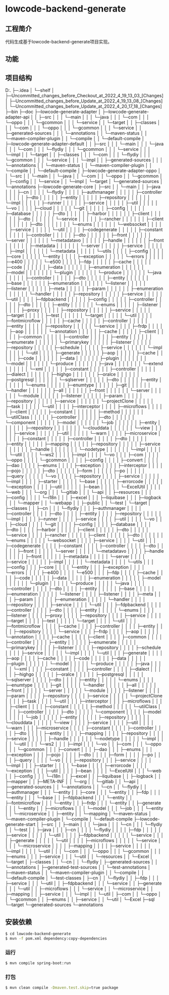 # lowcode-backend-generate

## 工程简介

代码生成基于lowcode-backend-generate项目实现。

## 功能

## 项目结构
 D:.
├─.idea
│  └─shelf
│      ├─Uncommitted_changes_before_Checkout_at_2022_4_19_13_03_[Changes]
│      ├─Uncommitted_changes_before_Update_at_2022_4_19_13_08_[Changes]
│      └─Uncommitted_changes_before_Update_at_2022_4_20_17_18_[Changes]
├─bin
├─doc
├─lowcode-generate-adapter
│  ├─lowcode-generate-adapter-api
│  │  ├─src
│  │  │  └─main
│  │  │      └─java
│  │  │          └─com
│  │  │              └─oppo
│  │  │                  └─gcommon
│  │  │                      └─service
│  │  └─target
│  │      ├─classes
│  │      │  └─com
│  │      │      └─oppo
│  │      │          └─gcommon
│  │      │              └─service
│  │      ├─generated-sources
│  │      │  └─annotations
│  │      └─maven-status
│  │          └─maven-compiler-plugin
│  │              └─compile
│  │                  └─default-compile
│  ├─lowcode-generate-adapter-default
│  │  ├─src
│  │  │  └─main
│  │  │      └─java
│  │  │          └─com
│  │  │              └─flydiy
│  │  │                  └─gcommon
│  │  │                      └─service
│  │  │                          └─impl
│  │  └─target
│  │      ├─classes
│  │      │  └─com
│  │      │      └─flydiy
│  │      │          └─gcommon
│  │      │              └─service
│  │      │                  └─impl
│  │      ├─generated-sources
│  │      │  └─annotations
│  │      └─maven-status
│  │          └─maven-compiler-plugin
│  │              └─compile
│  │                  └─default-compile
│  ├─lowcode-generate-adapter-oppo
│  │  └─src
│  │      └─main
│  │          └─java
│  │              └─com
│  │                  └─oppo
│  │                      └─gcommon
│  │                          ├─config
│  │                          └─service
│  │                              └─impl
│  └─target
│      └─generated-sources
│          └─annotations
├─lowcode-generate-core
│  ├─src
│  │  └─main
│  │      ├─java
│  │      │  ├─cn
│  │      │  │  └─flydiy
│  │      │  │      ├─authmanager
│  │      │  │      │  ├─controller
│  │      │  │      │  ├─dto
│  │      │  │      │  ├─entity
│  │      │  │      │  ├─repository
│  │      │  │      │  │  └─impl
│  │      │  │      │  ├─runner
│  │      │  │      │  ├─service
│  │      │  │      │  ├─util
│  │      │  │      │  └─vo
│  │      │  │      ├─cloud
│  │      │  │      │  └─git
│  │      │  │      │      ├─config
│  │      │  │      │      ├─database
│  │      │  │      │      ├─dto
│  │      │  │      │      ├─harbor
│  │      │  │      │      │  ├─client
│  │      │  │      │      │  ├─dto
│  │      │  │      │      │  └─service
│  │      │  │      │      ├─rancher
│  │      │  │      │      │  ├─client
│  │      │  │      │      │  ├─dto
│  │      │  │      │      │  │  └─enums
│  │      │  │      │      │  └─websocket
│  │      │  │      │      ├─service
│  │      │  │      │      └─util
│  │      │  │      ├─codegenerate
│  │      │  │      │  ├─constant
│  │      │  │      │  ├─controller
│  │      │  │      │  ├─dto
│  │      │  │      │  │  ├─front
│  │      │  │      │  │  └─server
│  │      │  │      │  │      └─metadatavo
│  │      │  │      │  ├─handle
│  │      │  │      │  │  ├─front
│  │      │  │      │  │  ├─metadata
│  │      │  │      │  │  └─server
│  │      │  │      │  ├─service
│  │      │  │      │  │  ├─impl
│  │      │  │      │  │  └─metadata
│  │      │  │      │  └─utils
│  │      │  │      ├─config
│  │      │  │      ├─core
│  │      │  │      │  └─entity
│  │      │  │      ├─exception
│  │      │  │      │  └─errors
│  │      │  │      │      ├─e400
│  │      │  │      │      └─e500
│  │      │  │      ├─fdp
│  │      │  │      │  ├─cache
│  │      │  │      │  ├─code
│  │      │  │      │  │  ├─data
│  │      │  │      │  │  ├─enumeration
│  │      │  │      │  │  ├─model
│  │      │  │      │  │  │  └─plugin
│  │      │  │      │  │  └─produce
│  │      │  │      │  │      └─java
│  │      │  │      │  ├─controller
│  │      │  │      │  ├─dto
│  │      │  │      │  ├─entity
│  │      │  │      │  │  ├─base
│  │      │  │      │  │  ├─enumeration
│  │      │  │      │  │  └─listener
│  │      │  │      │  ├─listener
│  │      │  │      │  ├─meta
│  │      │  │      │  ├─param
│  │      │  │      │  │  ├─enumeration
│  │      │  │      │  │  └─handler
│  │      │  │      │  ├─repository
│  │      │  │      │  ├─service
│  │      │  │      │  └─util
│  │      │  │      ├─fdpbackend
│  │      │  │      │  ├─config
│  │      │  │      │  ├─controller
│  │      │  │      │  ├─dto
│  │      │  │      │  ├─entity
│  │      │  │      │  │  └─enums
│  │      │  │      │  ├─listener
│  │      │  │      │  ├─proxy
│  │      │  │      │  ├─repository
│  │      │  │      │  ├─service
│  │      │  │      │  ├─target
│  │      │  │      │  ├─test
│  │      │  │      │  │  └─target
│  │      │  │      │  └─util
│  │      │  │      ├─fontmicroflow
│  │      │  │      │  ├─cache
│  │      │  │      │  ├─controller
│  │      │  │      │  ├─entity
│  │      │  │      │  ├─repository
│  │      │  │      │  └─service
│  │      │  │      ├─frdp
│  │      │  │      │  ├─aop
│  │      │  │      │  │  └─annotation
│  │      │  │      │  ├─cache
│  │      │  │      │  ├─client
│  │      │  │      │  ├─common
│  │      │  │      │  ├─controller
│  │      │  │      │  ├─entity
│  │      │  │      │  │  ├─enumerate
│  │      │  │      │  │  └─primarykey
│  │      │  │      │  ├─listener
│  │      │  │      │  ├─repository
│  │      │  │      │  ├─schedule
│  │      │  │      │  ├─service
│  │      │  │      │  │  └─impl
│  │      │  │      │  └─util
│  │      │  │      ├─generate
│  │      │  │      │  ├─aop
│  │      │  │      │  ├─cache
│  │      │  │      │  ├─code
│  │      │  │      │  │  ├─data
│  │      │  │      │  │  ├─plugin
│  │      │  │      │  │  │  └─model
│  │      │  │      │  │  └─produce
│  │      │  │      │  │      ├─java
│  │      │  │      │  │      │  └─extend
│  │      │  │      │  │      └─xml
│  │      │  │      │  ├─constant
│  │      │  │      │  ├─controller
│  │      │  │      │  ├─dialect
│  │      │  │      │  │  ├─highgo
│  │      │  │      │  │  ├─oralce
│  │      │  │      │  │  ├─postgresql
│  │      │  │      │  │  └─sqlserver
│  │      │  │      │  ├─dto
│  │      │  │      │  ├─entity
│  │      │  │      │  │  └─enums
│  │      │  │      │  ├─enumtype
│  │      │  │      │  ├─git
│  │      │  │      │  │  └─handler
│  │      │  │      │  │      ├─all
│  │      │  │      │  │      ├─front
│  │      │  │      │  │      └─server
│  │      │  │      │  │          └─module
│  │      │  │      │  ├─listener
│  │      │  │      │  ├─param
│  │      │  │      │  ├─repository
│  │      │  │      │  ├─service
│  │      │  │      │  │  └─projectClone
│  │      │  │      │  ├─task
│  │      │  │      │  └─util
│  │      │  │      ├─interceptor
│  │      │  │      ├─microflows
│  │      │  │      │  ├─client
│  │      │  │      │  ├─constant
│  │      │  │      │  │  ├─method
│  │      │  │      │  │  └─utilClass
│  │      │  │      │  ├─controller
│  │      │  │      │  ├─dto
│  │      │  │      │  │  └─component
│  │      │  │      │  ├─model
│  │      │  │      │  │  └─job
│  │      │  │      │  │      ├─entity
│  │      │  │      │  │      ├─repository
│  │      │  │      │  │      │  └─clouddata
│  │      │  │      │  │      └─view
│  │      │  │      │  ├─service
│  │      │  │      │  ├─util
│  │      │  │      │  └─warn
│  │      │  │      ├─microservice
│  │      │  │      │  ├─constant
│  │      │  │      │  ├─controller
│  │      │  │      │  ├─dto
│  │      │  │      │  ├─entity
│  │      │  │      │  ├─mapping
│  │      │  │      │  ├─repository
│  │      │  │      │  ├─service
│  │      │  │      │  │  ├─handle
│  │      │  │      │  │  │  └─nodetype
│  │      │  │      │  │  └─impl
│  │      │  │      │  └─util
│  │      │  │      └─ws2
│  │      │  │          ├─impl
│  │      │  │          └─vo
│  │      │  ├─com
│  │      │  │  └─oppo
│  │      │  │      └─gcommon
│  │      │  │          ├─config
│  │      │  │          ├─convert
│  │      │  │          ├─dao
│  │      │  │          ├─enums
│  │      │  │          ├─exception
│  │      │  │          ├─interceptor
│  │      │  │          ├─pojo
│  │      │  │          │  ├─dto
│  │      │  │          │  ├─form
│  │      │  │          │  ├─po
│  │      │  │          │  ├─query
│  │      │  │          │  └─vo
│  │      │  │          ├─repository
│  │      │  │          ├─service
│  │      │  │          │  └─impl
│  │      │  │          ├─starter
│  │      │  │          │  └─base
│  │      │  │          │      ├─errorcode
│  │      │  │          │      └─exception
│  │      │  │          ├─util
│  │      │  │          │  ├─bean
│  │      │  │          │  └─ExcelUtil
│  │      │  │          └─web
│  │      │  └─org
│  │      │      └─gitlab
│  │      │          └─api
│  │      ├─resources
│  │      │  ├─config
│  │      │  │  └─i18n
│  │      │  ├─excel
│  │      │  ├─liquibase
│  │      │  ├─logback
│  │      │  └─mapper
│  │      └─webapp
│  │          ├─public
│  │          └─test
│  └─target
│      ├─classes
│      │  ├─cn
│      │  │  └─flydiy
│      │  │      ├─authmanager
│      │  │      │  ├─controller
│      │  │      │  ├─dto
│      │  │      │  ├─entity
│      │  │      │  ├─repository
│      │  │      │  │  └─impl
│      │  │      │  ├─runner
│      │  │      │  ├─service
│      │  │      │  ├─util
│      │  │      │  └─vo
│      │  │      ├─cloud
│      │  │      │  └─git
│      │  │      │      ├─config
│      │  │      │      ├─database
│      │  │      │      ├─dto
│      │  │      │      ├─harbor
│      │  │      │      │  ├─client
│      │  │      │      │  ├─dto
│      │  │      │      │  └─service
│      │  │      │      ├─rancher
│      │  │      │      │  ├─client
│      │  │      │      │  ├─dto
│      │  │      │      │  │  └─enums
│      │  │      │      │  └─websocket
│      │  │      │      ├─service
│      │  │      │      └─util
│      │  │      ├─codegenerate
│      │  │      │  ├─constant
│      │  │      │  ├─controller
│      │  │      │  ├─dto
│      │  │      │  │  ├─front
│      │  │      │  │  └─server
│      │  │      │  │      └─metadatavo
│      │  │      │  ├─handle
│      │  │      │  │  ├─front
│      │  │      │  │  ├─metadata
│      │  │      │  │  └─server
│      │  │      │  ├─service
│      │  │      │  │  ├─impl
│      │  │      │  │  └─metadata
│      │  │      │  └─utils
│      │  │      ├─config
│      │  │      ├─core
│      │  │      │  └─entity
│      │  │      ├─exception
│      │  │      │  └─errors
│      │  │      │      ├─e400
│      │  │      │      └─e500
│      │  │      ├─fdp
│      │  │      │  ├─cache
│      │  │      │  ├─code
│      │  │      │  │  ├─data
│      │  │      │  │  ├─enumeration
│      │  │      │  │  ├─model
│      │  │      │  │  │  └─plugin
│      │  │      │  │  └─produce
│      │  │      │  │      └─java
│      │  │      │  ├─controller
│      │  │      │  ├─dto
│      │  │      │  ├─entity
│      │  │      │  │  ├─base
│      │  │      │  │  ├─enumeration
│      │  │      │  │  └─listener
│      │  │      │  ├─listener
│      │  │      │  ├─meta
│      │  │      │  ├─param
│      │  │      │  │  ├─enumeration
│      │  │      │  │  └─handler
│      │  │      │  ├─repository
│      │  │      │  ├─service
│      │  │      │  └─util
│      │  │      ├─fdpbackend
│      │  │      │  ├─controller
│      │  │      │  ├─dto
│      │  │      │  ├─entity
│      │  │      │  │  └─enums
│      │  │      │  ├─listener
│      │  │      │  ├─proxy
│      │  │      │  ├─repository
│      │  │      │  ├─service
│      │  │      │  ├─target
│      │  │      │  ├─test
│      │  │      │  │  └─target
│      │  │      │  └─util
│      │  │      ├─fontmicroflow
│      │  │      │  ├─cache
│      │  │      │  ├─controller
│      │  │      │  ├─entity
│      │  │      │  ├─repository
│      │  │      │  └─service
│      │  │      ├─frdp
│      │  │      │  ├─aop
│      │  │      │  │  └─annotation
│      │  │      │  ├─cache
│      │  │      │  ├─client
│      │  │      │  ├─common
│      │  │      │  ├─controller
│      │  │      │  ├─entity
│      │  │      │  │  ├─enumerate
│      │  │      │  │  └─primarykey
│      │  │      │  ├─listener
│      │  │      │  ├─repository
│      │  │      │  ├─schedule
│      │  │      │  ├─service
│      │  │      │  │  └─impl
│      │  │      │  └─util
│      │  │      ├─generate
│      │  │      │  ├─aop
│      │  │      │  ├─cache
│      │  │      │  ├─code
│      │  │      │  │  ├─data
│      │  │      │  │  ├─plugin
│      │  │      │  │  │  └─model
│      │  │      │  │  └─produce
│      │  │      │  │      ├─java
│      │  │      │  │      └─xml
│      │  │      │  ├─constant
│      │  │      │  ├─controller
│      │  │      │  ├─dialect
│      │  │      │  │  ├─highgo
│      │  │      │  │  ├─oralce
│      │  │      │  │  ├─postgresql
│      │  │      │  │  └─sqlserver
│      │  │      │  ├─dto
│      │  │      │  ├─entity
│      │  │      │  │  └─enums
│      │  │      │  ├─enumtype
│      │  │      │  ├─git
│      │  │      │  │  └─handler
│      │  │      │  │      ├─all
│      │  │      │  │      ├─front
│      │  │      │  │      └─server
│      │  │      │  │          └─module
│      │  │      │  ├─listener
│      │  │      │  ├─param
│      │  │      │  ├─repository
│      │  │      │  ├─service
│      │  │      │  │  └─projectClone
│      │  │      │  ├─task
│      │  │      │  └─util
│      │  │      ├─interceptor
│      │  │      ├─microflows
│      │  │      │  ├─client
│      │  │      │  ├─constant
│      │  │      │  │  ├─method
│      │  │      │  │  └─utilClass
│      │  │      │  ├─controller
│      │  │      │  ├─dto
│      │  │      │  │  └─component
│      │  │      │  ├─model
│      │  │      │  │  └─job
│      │  │      │  │      ├─entity
│      │  │      │  │      ├─repository
│      │  │      │  │      │  └─clouddata
│      │  │      │  │      └─view
│      │  │      │  ├─service
│      │  │      │  ├─util
│      │  │      │  └─warn
│      │  │      ├─microservice
│      │  │      │  ├─constant
│      │  │      │  ├─controller
│      │  │      │  ├─dto
│      │  │      │  ├─entity
│      │  │      │  ├─mapping
│      │  │      │  ├─repository
│      │  │      │  ├─service
│      │  │      │  │  ├─handle
│      │  │      │  │  │  └─nodetype
│      │  │      │  │  └─impl
│      │  │      │  └─util
│      │  │      └─ws2
│      │  │          ├─impl
│      │  │          └─vo
│      │  ├─com
│      │  │  └─oppo
│      │  │      └─gcommon
│      │  │          ├─convert
│      │  │          ├─dao
│      │  │          ├─enums
│      │  │          ├─exception
│      │  │          ├─pojo
│      │  │          │  ├─dto
│      │  │          │  ├─form
│      │  │          │  ├─po
│      │  │          │  ├─query
│      │  │          │  └─vo
│      │  │          ├─repository
│      │  │          ├─service
│      │  │          │  └─impl
│      │  │          ├─starter
│      │  │          │  └─base
│      │  │          │      ├─errorcode
│      │  │          │      └─exception
│      │  │          ├─util
│      │  │          │  ├─bean
│      │  │          │  └─ExcelUtil
│      │  │          └─web
│      │  ├─config
│      │  │  └─i18n
│      │  ├─excel
│      │  ├─liquibase
│      │  ├─logback
│      │  ├─mapper
│      │  ├─META-INF
│      │  └─org
│      │      └─gitlab
│      │          └─api
│      ├─generated-sources
│      │  └─annotations
│      │      └─cn
│      │          └─flydiy
│      │              ├─authmanager
│      │              │  └─entity
│      │              ├─core
│      │              │  └─entity
│      │              ├─fdp
│      │              │  └─entity
│      │              │      └─base
│      │              ├─fdpbackend
│      │              │  └─entity
│      │              ├─fontmicroflow
│      │              │  └─entity
│      │              ├─frdp
│      │              │  └─entity
│      │              ├─generate
│      │              │  └─entity
│      │              ├─microflows
│      │              │  └─model
│      │              │      └─job
│      │              │          └─entity
│      │              └─microservice
│      │                  ├─entity
│      │                  └─mapping
│      └─maven-status
│          └─maven-compiler-plugin
│              └─compile
│                  └─default-compile
├─lowcode-generate-start
│  ├─src
│  │  ├─main
│  │  │  └─java
│  │  │      └─cn
│  │  │          └─flydiy
│  │  └─test
│  │      ├─java
│  │      │  ├─cn
│  │      │  │  └─flydiy
│  │      │  │      ├─fdp
│  │      │  │      │  ├─service
│  │      │  │      │  └─util
│  │      │  │      ├─fdpbackend
│  │      │  │      │  └─service
│  │      │  │      ├─generate
│  │      │  │      │  └─util
│  │      │  │      ├─microflows
│  │      │  │      │  └─service
│  │      │  │      └─microservice
│  │      │  │          ├─mapping
│  │      │  │          ├─service
│  │      │  │          │  └─impl
│  │      │  │          └─util
│  │      │  └─com
│  │      │      └─oppo
│  │      │          └─gcommon
│  │      │              ├─enums
│  │      │              ├─service
│  │      │              └─util
│  │      └─resources
│  │          └─Excel
│  └─target
│      ├─classes
│      │  └─cn
│      │      └─flydiy
│      ├─generated-sources
│      │  └─annotations
│      ├─generated-test-sources
│      │  └─test-annotations
│      ├─maven-status
│      │  └─maven-compiler-plugin
│      │      └─compile
│      │          └─default-compile
│      └─test-classes
│          ├─cn
│          │  └─flydiy
│          │      ├─fdp
│          │      │  ├─service
│          │      │  └─util
│          │      ├─fdpbackend
│          │      │  └─service
│          │      ├─generate
│          │      │  └─util
│          │      ├─microflows
│          │      │  └─service
│          │      └─microservice
│          │          ├─mapping
│          │          ├─service
│          │          │  └─impl
│          │          └─util
│          ├─com
│          │  └─oppo
│          │      └─gcommon
│          │          ├─enums
│          │          ├─service
│          │          └─util
│          └─Excel
├─sql
└─target
    └─generated-sources
        └─annotations

## 安装依赖
```bash
$ cd lowcode-backend-generate
$ mvn -f pom.xml dependency:copy-dependencies
```

### 运行
```bash
$ mvn compile spring-boot:run 
```

### 打包
```bash
$ mvn clean compile -Dmaven.test.skip=true package
```
